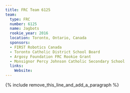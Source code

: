 ```yaml
---
title: FRC Team 6125
team:
  type: FRC
  number: 6125
  name: Jagbots
  rookie_year: 2016
  location: Toronto, Ontario, Canada
  sponsors:
  - FIRST Robotics Canada
  - Toronto Catholic District School Board
  - Argosy Foundation FRC Rookie Grant
  - Monsignor Percy Johnson Catholic Secondary School
  links:
    Website:
---
```


{% include remove_this_line_and_add_a_paragraph %}